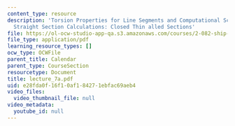 ```yaml
---
content_type: resource
description: 'Torsion Properties for Line Segments and Computational Scheme for Piecewise
  Straight Section Calculations: Closed Thin alled Sections'
file: https://ol-ocw-studio-app-qa.s3.amazonaws.com/courses/2-082-ship-structural-analysis-design-13-122-spring-2003/e28fda0f16f10af184271ebfac69aeb4_lecture_7a.pdf
file_type: application/pdf
learning_resource_types: []
ocw_type: OCWFile
parent_title: Calendar
parent_type: CourseSection
resourcetype: Document
title: lecture_7a.pdf
uid: e28fda0f-16f1-0af1-8427-1ebfac69aeb4
video_files:
  video_thumbnail_file: null
video_metadata:
  youtube_id: null
---
```

